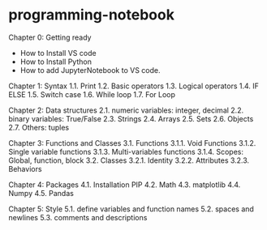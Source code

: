 # programming-notebook

Chapter 0: Getting ready
- How to Install VS code
- How to Install Python
- How to add JupyterNotebook to VS code.

Chapter 1: Syntax
1.1. Print
1.2. Basic operators
1.3. Logical operators
1.4. IF ELSE
1.5. Switch case
1.6. While loop
1.7. For Loop

Chapter 2: Data structures
2.1. numeric variables: integer, decimal
2.2. binary variables: True/False
2.3. Strings
2.4. Arrays
2.5. Sets
2.6. Objects
2.7. Others: tuples

Chapter 3: Functions and Classes
3.1. Functions
3.1.1. Void Functions
3.1.2. Single variable functions
3.1.3. Multi-variables functions
3.1.4. Scopes: Global, function, block
3.2. Classes
3.2.1. Identity
3.2.2. Attributes
3.2.3. Behaviors

Chapter 4: Packages
4.1. Installation PIP
4.2. Math
4.3. matplotlib
4.4. Numpy
4.5. Pandas

Chapter 5: Style
5.1. define variables and function names
5.2. spaces and newlines
5.3. comments and descriptions